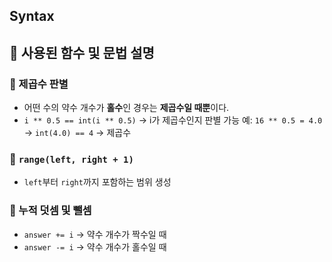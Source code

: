 ## Syntax

## 🔹 사용된 함수 및 문법 설명

### 🔹 제곱수 판별
- 어떤 수의 약수 개수가 **홀수**인 경우는 **제곱수일 때뿐**이다.
- `i ** 0.5 == int(i ** 0.5)` → i가 제곱수인지 판별 가능
  예: `16 ** 0.5 = 4.0` → `int(4.0) == 4` → 제곱수

### 🔹 `range(left, right + 1)`
- `left`부터 `right`까지 포함하는 범위 생성

### 🔹 누적 덧셈 및 뺄셈
- `answer += i` → 약수 개수가 짝수일 때
- `answer -= i` → 약수 개수가 홀수일 때
